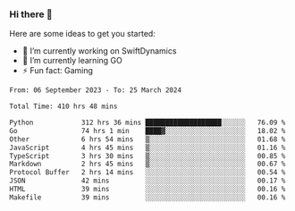 ### Hi there 👋

Here are some ideas to get you started:

- 🔭 I’m currently working on SwiftDynamics
- 🌱 I’m currently learning GO
-  ⚡ Fun fact: Gaming
  
  <!--
- 👯 I’m looking to collaborate on ...
- 🤔 I’m looking for help with ...
- 💬 Ask me about ...
- 📫 How to reach me: ...
- 😄 Pronouns: ...
-->

<!--START_SECTION:waka-->

```txt
From: 06 September 2023 - To: 25 March 2024

Total Time: 410 hrs 48 mins

Python            312 hrs 36 mins ███████████████████░░░░░░   76.09 %
Go                74 hrs 1 min    ████▓░░░░░░░░░░░░░░░░░░░░   18.02 %
Other             6 hrs 54 mins   ▒░░░░░░░░░░░░░░░░░░░░░░░░   01.68 %
JavaScript        4 hrs 45 mins   ▒░░░░░░░░░░░░░░░░░░░░░░░░   01.16 %
TypeScript        3 hrs 30 mins   ▒░░░░░░░░░░░░░░░░░░░░░░░░   00.85 %
Markdown          2 hrs 45 mins   ▒░░░░░░░░░░░░░░░░░░░░░░░░   00.67 %
Protocol Buffer   2 hrs 14 mins   ░░░░░░░░░░░░░░░░░░░░░░░░░   00.54 %
JSON              42 mins         ░░░░░░░░░░░░░░░░░░░░░░░░░   00.17 %
HTML              39 mins         ░░░░░░░░░░░░░░░░░░░░░░░░░   00.16 %
Makefile          39 mins         ░░░░░░░░░░░░░░░░░░░░░░░░░   00.16 %
```

<!--END_SECTION:waka-->
